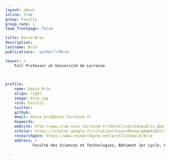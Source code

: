 ```yaml
---
layout: about
inline: true
group: Faculty
group_rank: 1
team_frontpage: false

title: David Brie
description: 
lastname: Brie
publications: 'author^=*Brie'

teaser: > 
    Full Professor at Université de Lorraine
    
    

profile:
    name: David Brie
    align: right
    image: brie.jpg
    role: Faculty
    twitter: 
    github: 
    email: davie.brie@univ-lorraine.fr
    keywords:
    website: http://www.cran.univ-lorraine.fr/detailindividupublic.php?appel=annuaire&codetheme&codeindividu=00089&codelangue=FR
    scholar: https://scholar.google.fr/citations?user=BknnqrgAAAAJ&hl=fr
    researchgate: https://www.researchgate.net/profile/David-Brie
    address: >
            Faculté des Sciences et Technologies, Bâtiment 1er cycle, F-54000 Nancy, Office 424

---
```


